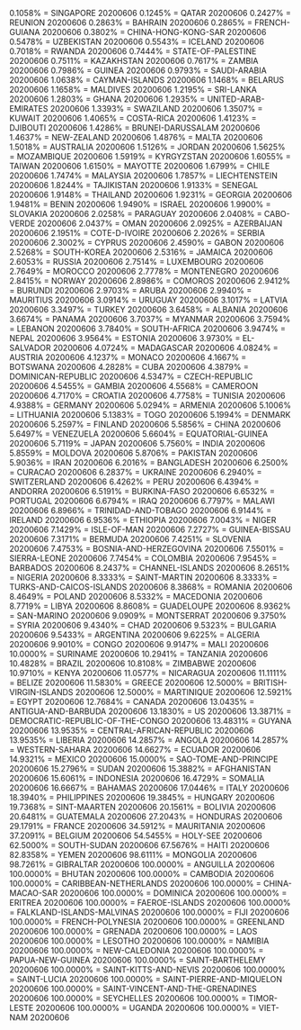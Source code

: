 0.1058% = SINGAPORE 20200606 
0.1245% = QATAR 20200606 
0.2427% = REUNION 20200606 
0.2863% = BAHRAIN 20200606 
0.2865% = FRENCH-GUIANA 20200606 
0.3802% = CHINA-HONG-KONG-SAR 20200606 
0.5478% = UZBEKISTAN 20200606 
0.5543% = ICELAND 20200606 
0.7018% = RWANDA 20200606 
0.7444% = STATE-OF-PALESTINE 20200606 
0.7511% = KAZAKHSTAN 20200606 
0.7617% = ZAMBIA 20200606 
0.7986% = GUINEA 20200606 
0.9793% = SAUDI-ARABIA 20200606 
1.0638% = CAYMAN-ISLANDS 20200606 
1.1468% = BELARUS 20200606 
1.1658% = MALDIVES 20200606 
1.2195% = SRI-LANKA 20200606 
1.2803% = GHANA 20200606 
1.2935% = UNITED-ARAB-EMIRATES 20200606 
1.3393% = SWAZILAND 20200606 
1.3507% = KUWAIT 20200606 
1.4065% = COSTA-RICA 20200606 
1.4123% = DJIBOUTI 20200606 
1.4286% = BRUNEI-DARUSSALAM 20200606 
1.4637% = NEW-ZEALAND 20200606 
1.4876% = MALTA 20200606 
1.5018% = AUSTRALIA 20200606 
1.5126% = JORDAN 20200606 
1.5625% = MOZAMBIQUE 20200606 
1.5919% = KYRGYZSTAN 20200606 
1.6055% = TAIWAN 20200606 
1.6150% = MAYOTTE 20200606 
1.6799% = CHILE 20200606 
1.7474% = MALAYSIA 20200606 
1.7857% = LIECHTENSTEIN 20200606 
1.8244% = TAJIKISTAN 20200606 
1.9133% = SENEGAL 20200606 
1.9148% = THAILAND 20200606 
1.9231% = GEORGIA 20200606 
1.9481% = BENIN 20200606 
1.9490% = ISRAEL 20200606 
1.9900% = SLOVAKIA 20200606 
2.0258% = PARAGUAY 20200606 
2.0408% = CABO-VERDE 20200606 
2.0437% = OMAN 20200606 
2.0925% = AZERBAIJAN 20200606 
2.1951% = COTE-D-IVOIRE 20200606 
2.2026% = SERBIA 20200606 
2.3002% = CYPRUS 20200606 
2.4590% = GABON 20200606 
2.5268% = SOUTH-KOREA 20200606 
2.5316% = JAMAICA 20200606 
2.6053% = RUSSIA 20200606 
2.7514% = LUXEMBOURG 20200606 
2.7649% = MOROCCO 20200606 
2.7778% = MONTENEGRO 20200606 
2.8415% = NORWAY 20200606 
2.8986% = COMOROS 20200606 
2.9412% = BURUNDI 20200606 
2.9703% = ARUBA 20200606 
2.9940% = MAURITIUS 20200606 
3.0914% = URUGUAY 20200606 
3.1017% = LATVIA 20200606 
3.3497% = TURKEY 20200606 
3.6458% = ALBANIA 20200606 
3.6674% = PANAMA 20200606 
3.7037% = MYANMAR 20200606 
3.7594% = LEBANON 20200606 
3.7840% = SOUTH-AFRICA 20200606 
3.9474% = NEPAL 20200606 
3.9564% = ESTONIA 20200606 
3.9730% = EL-SALVADOR 20200606 
4.0724% = MADAGASCAR 20200606 
4.0824% = AUSTRIA 20200606 
4.1237% = MONACO 20200606 
4.1667% = BOTSWANA 20200606 
4.2828% = CUBA 20200606 
4.3879% = DOMINICAN-REPUBLIC 20200606 
4.5347% = CZECH-REPUBLIC 20200606 
4.5455% = GAMBIA 20200606 
4.5568% = CAMEROON 20200606 
4.7170% = CROATIA 20200606 
4.7758% = TUNISIA 20200606 
4.9388% = GERMANY 20200606 
5.0294% = ARMENIA 20200606 
5.1006% = LITHUANIA 20200606 
5.1383% = TOGO 20200606 
5.1994% = DENMARK 20200606 
5.2597% = FINLAND 20200606 
5.5856% = CHINA 20200606 
5.6497% = VENEZUELA 20200606 
5.6604% = EQUATORIAL-GUINEA 20200606 
5.7119% = JAPAN 20200606 
5.7560% = INDIA 20200606 
5.8559% = MOLDOVA 20200606 
5.8706% = PAKISTAN 20200606 
5.9036% = IRAN 20200606 
6.2016% = BANGLADESH 20200606 
6.2500% = CURACAO 20200606 
6.2837% = UKRAINE 20200606 
6.2940% = SWITZERLAND 20200606 
6.4262% = PERU 20200606 
6.4394% = ANDORRA 20200606 
6.5191% = BURKINA-FASO 20200606 
6.6532% = PORTUGAL 20200606 
6.6794% = IRAQ 20200606 
6.7797% = MALAWI 20200606 
6.8966% = TRINIDAD-AND-TOBAGO 20200606 
6.9144% = IRELAND 20200606 
6.9536% = ETHIOPIA 20200606 
7.0043% = NIGER 20200606 
7.1429% = ISLE-OF-MAN 20200606 
7.2727% = GUINEA-BISSAU 20200606 
7.3171% = BERMUDA 20200606 
7.4251% = SLOVENIA 20200606 
7.4753% = BOSNIA-AND-HERZEGOVINA 20200606 
7.5501% = SIERRA-LEONE 20200606 
7.7454% = COLOMBIA 20200606 
7.9545% = BARBADOS 20200606 
8.2437% = CHANNEL-ISLANDS 20200606 
8.2651% = NIGERIA 20200606 
8.3333% = SAINT-MARTIN 20200606 
8.3333% = TURKS-AND-CAICOS-ISLANDS 20200606 
8.3868% = ROMANIA 20200606 
8.4649% = POLAND 20200606 
8.5332% = MACEDONIA 20200606 
8.7719% = LIBYA 20200606 
8.8608% = GUADELOUPE 20200606 
8.9362% = SAN-MARINO 20200606 
9.0909% = MONTSERRAT 20200606 
9.3750% = SYRIA 20200606 
9.4340% = CHAD 20200606 
9.5323% = BULGARIA 20200606 
9.5433% = ARGENTINA 20200606 
9.6225% = ALGERIA 20200606 
9.9010% = CONGO 20200606 
9.9147% = MALI 20200606 
10.0000% = SURINAME 20200606 
10.2941% = TANZANIA 20200606 
10.4828% = BRAZIL 20200606 
10.8108% = ZIMBABWE 20200606 
10.9710% = KENYA 20200606 
11.0577% = NICARAGUA 20200606 
11.1111% = BELIZE 20200606 
11.5830% = GREECE 20200606 
12.5000% = BRITISH-VIRGIN-ISLANDS 20200606 
12.5000% = MARTINIQUE 20200606 
12.5921% = EGYPT 20200606 
12.7684% = CANADA 20200606 
13.0435% = ANTIGUA-AND-BARBUDA 20200606 
13.1830% = US 20200606 
13.3871% = DEMOCRATIC-REPUBLIC-OF-THE-CONGO 20200606 
13.4831% = GUYANA 20200606 
13.9535% = CENTRAL-AFRICAN-REPUBLIC 20200606 
13.9535% = LIBERIA 20200606 
14.2857% = ANGOLA 20200606 
14.2857% = WESTERN-SAHARA 20200606 
14.6627% = ECUADOR 20200606 
14.9321% = MEXICO 20200606 
15.0000% = SAO-TOME-AND-PRINCIPE 20200606 
15.2796% = SUDAN 20200606 
15.3882% = AFGHANISTAN 20200606 
15.6061% = INDONESIA 20200606 
16.4729% = SOMALIA 20200606 
16.6667% = BAHAMAS 20200606 
17.0446% = ITALY 20200606 
18.3940% = PHILIPPINES 20200606 
19.3845% = HUNGARY 20200606 
19.7368% = SINT-MAARTEN 20200606 
20.1561% = BOLIVIA 20200606 
20.6481% = GUATEMALA 20200606 
27.2043% = HONDURAS 20200606 
29.1791% = FRANCE 20200606 
34.5912% = MAURITANIA 20200606 
37.2091% = BELGIUM 20200606 
54.5455% = HOLY-SEE 20200606 
62.5000% = SOUTH-SUDAN 20200606 
67.5676% = HAITI 20200606 
82.8358% = YEMEN 20200606 
98.6111% = MONGOLIA 20200606 
98.7261% = GIBRALTAR 20200606 
100.0000% = ANGUILLA 20200606 
100.0000% = BHUTAN 20200606 
100.0000% = CAMBODIA 20200606 
100.0000% = CARIBBEAN-NETHERLANDS 20200606 
100.0000% = CHINA-MACAO-SAR 20200606 
100.0000% = DOMINICA 20200606 
100.0000% = ERITREA 20200606 
100.0000% = FAEROE-ISLANDS 20200606 
100.0000% = FALKLAND-ISLANDS-MALVINAS 20200606 
100.0000% = FIJI 20200606 
100.0000% = FRENCH-POLYNESIA 20200606 
100.0000% = GREENLAND 20200606 
100.0000% = GRENADA 20200606 
100.0000% = LAOS 20200606 
100.0000% = LESOTHO 20200606 
100.0000% = NAMIBIA 20200606 
100.0000% = NEW-CALEDONIA 20200606 
100.0000% = PAPUA-NEW-GUINEA 20200606 
100.0000% = SAINT-BARTHELEMY 20200606 
100.0000% = SAINT-KITTS-AND-NEVIS 20200606 
100.0000% = SAINT-LUCIA 20200606 
100.0000% = SAINT-PIERRE-AND-MIQUELON 20200606 
100.0000% = SAINT-VINCENT-AND-THE-GRENADINES 20200606 
100.0000% = SEYCHELLES 20200606 
100.0000% = TIMOR-LESTE 20200606 
100.0000% = UGANDA 20200606 
100.0000% = VIET-NAM 20200606 
